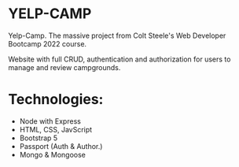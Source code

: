 # YELP-CAMP
Yelp-Camp. The massive project from Colt Steele's Web Developer Bootcamp 2022 course.

Website with full CRUD, authentication and authorization for users to manage and review campgrounds.

# Technologies:
- Node with Express
- HTML, CSS, JavScript
- Bootstrap 5
- Passport (Auth & Author.)
- Mongo & Mongoose
